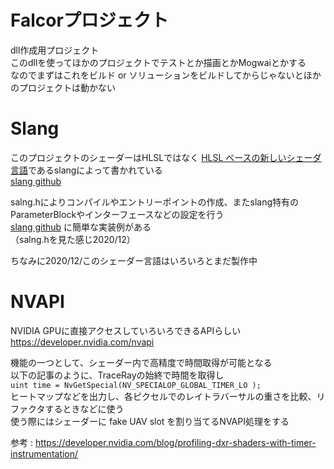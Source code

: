 # Falcorプロジェクト
dll作成用プロジェクト  
このdllを使ってほかのプロジェクトでテストとか描画とかMogwaiとかする  
なのでまずはこれをビルド or ソリューションをビルドしてからじゃないとほかのプロジェクトは動かない  

# Slang
このプロジェクトのシェーダーはHLSLではなく [HLSL ベースの新しいシェーダ言語](http://masafumi.cocolog-nifty.com/masafumis_diary/2018/11/hlsl-slang-8752.html)であるslangによって書かれている  
 [slang github](https://github.com/shader-slang/slang)  
 
salng.hによりコンパイルやエントリーポイントの作成、またslang特有のParameterBlockやインターフェースなどの設定を行う  
 [slang github](https://github.com/shader-slang/slang)  に簡単な実装例がある  
（salng.hを見た感じ2020/12）

ちなみに2020/12/このシェーダー言語はいろいろとまだ製作中

# NVAPI
NVIDIA GPUに直接アクセスしていろいろできるAPIらしい  
https://developer.nvidia.com/nvapi  

機能の一つとして、シェーダー内で高精度で時間取得が可能となる  
以下の記事のように、TraceRayの始終で時間を取得し  
`uint time = NvGetSpecial(NV_SPECIALOP_GLOBAL_TIMER_LO );`  
ヒートマップなどを出力し、各ピクセルでのレイトラバーサルの重さを比較、リファクタするときなどに使う  
使う際にはシェーダーに fake UAV slot を割り当てるNVAPI処理をする  

参考 : https://developer.nvidia.com/blog/profiling-dxr-shaders-with-timer-instrumentation/  


<!--stackedit_data:
eyJoaXN0b3J5IjpbLTE3NDIzNzE4MTcsMTk3MDIwNzg2NSwzOD
AxNjQzODEsLTMzMTkzMTkyNCwtMTMzNTA3ODM2NCwxOTIwNjE5
ODk0LC0zMTMxNTI4NDEsLTY2NDIxMDQ5NSwtMTM1MjQzMjczMS
wyMDE2MjgwNDc4LC05NDU4OTQ3NDQsNzMwOTk4MTE2XX0=
-->